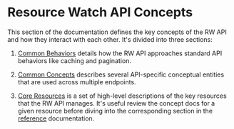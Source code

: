 # Resource Watch API Concepts

This section of the documentation defines the key concepts of the RW API and how they interact with each other. It's divided into three sections:

1. [Common Behaviors](#common-behaviors) details how the RW API approaches standard API behaviors like caching and pagination.

2. [Common Concepts](#common-concepts) describes several API-specific conceptual entities that are used across multiple endpoints.

3. [Core Resources](#core-resources) is a set of high-level descriptions of the key resources that the RW API manages. It's useful review the concept docs for a given resource before diving into the corresponding section in the [reference](/reference.html) documentation.